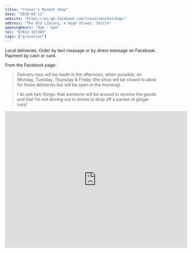 ```yaml
---
title: "Trevor's Market Shop"
date: "2020-03-11"
website: "https://en-gb.facebook.com/trevorsmarketshop/"
address: "The Old Library, 4 High Street, Settle"
openingHours: "9am - 5pm"
tel: "07813 327369"
tags: ["groceries"]
---
```


Local deliveries. Order by text message or by direct message on Facebook. Payment by cash or card.

From the Facebook page:

<blockquote>Delivery runs will be made in the afternoon, when possible, on Monday, Tuesday, Thursday & Friday (the shop will be closed to allow for these deliveries but will be open in the morning).

I do ask two things: that someone will be around to receive the goods and that I’m not driving out to Airton to drop off a packet of ginger nuts!
</blockquote>

<iframe src="https://www.google.com/maps/embed?pb=!1m18!1m12!1m3!1d2341.325453000235!2d-2.2782305488170604!3d54.06797158003909!2m3!1f0!2f0!3f0!3m2!1i1024!2i768!4f13.1!3m3!1m2!1s0x487c77d99048c8d3%3A0x9e4844b752ffe4ad!2sTrevor&#39;s%20Market%20Shop!5e0!3m2!1sen!2suk!4v1587036668727!5m2!1sen!2suk" width="600" height="450" frameborder="0" style="border:0;" allowfullscreen="" aria-hidden="false" tabindex="0"></iframe>